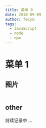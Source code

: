 ```yaml
---
title: 菜单 0
date: 2018-09-09
author: fecym
tags:
  - JavaScript
  - node
  - npm
---
```


# 菜单 1

## 图片

<img :src="$withBase('/imgs/head.png')"/>
<!-- ![]($withBase('/imgs/head.png')) -->

## other

持续记录中 ...